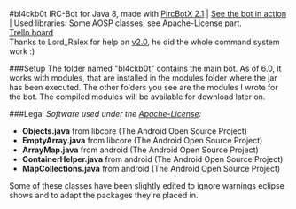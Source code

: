 #bl4ckb0t
IRC-Bot for Java 8, made with [PircBotX 2.1](https://github.com/thelq/pircbotx) | [See the bot in action](webchat.esper.net/?channels=bl4ckscor3) | Used libraries: Some AOSP classes, see Apache-License part.  
[Trello board](https://trello.com/b/039j1jFa/bl4ckb0t)  
Thanks to Lord_Ralex for help on [v2.0](http://github.com/bl4ckscor3/bl4ckb0t/commit/0703810f5870d2cdb7c678ff983671c2884fa7e9), he did the whole command system work :)

###Setup
The folder named "bl4ckb0t" contains the main bot. As of 6.0, it works with modules, that are installed in the modules folder where the jar has been executed. The other folders you see are the modules I wrote for the bot.
The compiled modules will be available for download later on.

###Legal
_Software used under the [Apache-License](https://github.com/bl4ckscor3/bl4ckb0t/blob/master/APACHELICENSE.md):_
- **Objects.java** from libcore (The Android Open Source Project)
- **EmptyArray.java** from libcore (The Android Open Source Project)
- **ArrayMap.java** from android (The Android Open Source Project)
- **ContainerHelper.java** from android (The Android Open Source Project)
- **MapCollections.java** from android (The Android Open Source Project)

Some of these classes have been slightly edited to ignore warnings eclipse shows and to adapt the packages they're placed in.